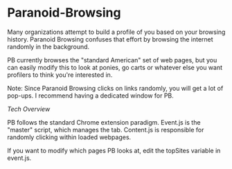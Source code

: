 Paranoid-Browsing
=================

Many organizations attempt to build a profile of you based on your browsing history. Paranoid Browsing confuses that effort by browsing the internet randomly in the background.

PB currently browses the "standard American" set of web pages, but you can easily modify this to look at ponies, go carts or whatever else you want profilers to think you're interested in. 

Note: Since Paranoid Browsing clicks on links randomly, you will get a lot of pop-ups. I recommend having a dedicated window for PB.

*Tech Overview*

PB follows the standard Chrome extension paradigm. Event.js is the "master" script, which manages the tab. Content.js is responsible for randomly clicking within loaded webpages.

If you want to modify which pages PB looks at, edit the topSites variable in event.js.